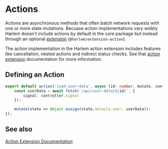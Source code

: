 # Actions

Actions are asynchronous methods that often batch network requests with one or more state mutations. Becuase action implementations vary widely Harlem doesn't include actions by default in the core package but instead through an optional [extension](/extensibility/extensions/action) (`@harlem/extension-action`).

The action implementation in the Harlem action extension includes features like cancellation, nested actions and indirect status checks. See that [action extension](/extensibility/extensions/action) documentation for more information.

## Defining an Action

```typescript
export default action('load-user-data', async (id: number, mutate, controller) => {
    const userData = await fetch(`/api/user-data/${id}`, {
        signal: controller.signal
    });

    mutate(state => Object.assign(state.details.user, userData));
});
```

## See also
[Action Extension Documentation](/extensibility/extensions/action)